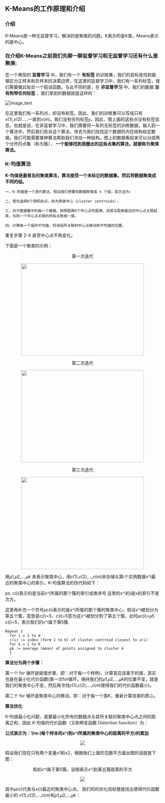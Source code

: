 ## K-Means的工作原理和介绍


### 介绍

K-Means是一种无监督学习，解决的是聚类的问题。K表示的是K类，Means表示的是中心。

### 在介绍K-Means之前我们先聊一聊监督学习和无监督学习还有什么是聚类:
在一个典型的 __监督学习__ 中，我们有一个 __有标签__ 的训练集，我们的目标是找到能够区分正样本和负样本的决策边界，在这里的监督学习中，我们有一系列标签，我们需要据此拟合一个假设函数。与此不同的是，在 __非监督学习__ 中，我们的数据 __没有附带任何标签__ ，我们拿到的数据就是这样的： 
 
 ![Image_text](https://raw.githubusercontent.com/OneStepAndTwoSteps/data_mining_analysis/master/static/K-Means/1.png)

在这里我们有一系列点，却没有标签。因此，我们的训练集可以写成只有𝑥(1),𝑥(2)…..一直到𝑥(𝑚)。我们没有任何标签𝑦。因此，图上画的这些点没有标签信息。也就是说，在非监督学习中，我们需要将一系列无标签的训练数据，输入到一个算法中，然后我们告诉这个算法，快去为我们找找这个数据的内在结构给定数据。我们可能需要某种算法帮助我们寻找一种结构。图上的数据看起来可以分成两个分开的点集（称为簇）， __一个能够找到我圈出的这些点集的算法，就被称为聚类算法。__ 


###  K-均值算法 
__K-均值是最普及的聚类算法，算法接受一个未标记的数据集，然后将数据聚类成不同的组。__

    一、K-均值是一个迭代算法，假设我们想要将数据聚类成 n 个组，其方法为: 
    
    二、首先选择𝐾个随机的点，称为聚类中心（cluster centroids）； 
    
    三、对于数据集中的每一个数据，按照距离𝐾个中心点的距离，将其与距离最近的中心点关联起来，与同一个中心点关联的所有点聚成一类。 
    
    四、计算每一个组的平均值，将该组所关联的中心点移动到平均值的位置。 

重复步骤 2-4 直至中心点不再变化。 

下面是一个聚类的示例：
<p align="center">第一次迭代</p>                                                        
<div align=center><img width="400" height="300" src="https://raw.githubusercontent.com/OneStepAndTwoSteps/data_mining_analysis/master/static/K-Means/2.png"/></div>
<p align="center">第二次迭代</p>                                                        
<div align=center><img width="400" height="300" src="https://raw.githubusercontent.com/OneStepAndTwoSteps/data_mining_analysis/master/static/K-Means/3.png"/></div>
<p align="center">第三次迭代</p>                                                        
<div align=center><img width="400" height="300" src="https://raw.githubusercontent.com/OneStepAndTwoSteps/data_mining_analysis/master/static/K-Means/4.png"/></div>

用𝜇1,𝜇2,...,𝜇𝑘 来表示聚类中心，用𝑐(1),𝑐(2),...,𝑐(𝑚)来存储与第𝑖个实例数据x^i最近的聚类中心的索引，K-均值算法的伪代码如下： 
              
ps: c(i)表示的是当前x^i所属的那个簇的索引或者序号   这里的x^i的i是x的索引不是次方。
              
这里再补充一个符号𝜇c(i)表示的是x^i所属的那个簇的聚类中心，假设x^i被划分为第五个簇，意思是c(i)=5，c(i)=5意为这x^i被划分到了第五个簇，此时𝜇c(i)=𝜇5
c(i)=5，表示我们的x^i属于第5簇.

    Repeat { 
      for i = 1 to m 
      c(i) := index (form 1 to K) of cluster centroid closest to x(i) 
      for k = 1 to K 
      μk := average (mean) of points assigned to cluster k 
      } 

__算法分为两个步骤：__
       
第一个 for 循环是赋值步骤，即：对于每一个样例𝑖，计算其应该属于的类，其实也是在最小化代价函数(第一次for循环，保持我们的𝜇1,𝜇2,...,𝜇𝑘的位置不变，就是我们的聚类中心不变，然后再寻找𝑐(1),𝑐(2),...,𝑐(𝑚)使得我们的代价函数最小)。
       
第二个 for 循环是聚类中心的移动，即：对于每一个类𝐾，重新计算该类的质心。 

__算法优化__

K-均值最小化问题，是要最小化所有的数据点与其所关联的聚类中心点之间的距离之和，因此 K-均值的代价函数（又称畸变函数 Distortion function）为：

__公式表示为：1/m (每个样本的x^i到x^i所属的聚类中心的距离的平方)的累加__
<div align=center><img src="https://raw.githubusercontent.com/OneStepAndTwoSteps/data_mining_analysis/master/static/K-Means/5.png"/></div>

假设我们现在只有两个变量x1和x2，根据我们上面的范数平方画出图的话就是下图：
    
<p align="center">假如x^i属于第5簇，该图表示x^i到第五簇距离的平方</p>                                                        
<div align=center><img src="https://raw.githubusercontent.com/OneStepAndTwoSteps/data_mining_analysis/master/static/K-Means/7.png"/></div>

其中𝜇𝑐(𝑖)代表与𝑥(𝑖)最近的聚类中心点。 我们的的优化目标便是找出使得代价函数最小的 𝑐(1),𝑐(2),...,𝑐(𝑚)和𝜇1,𝜇2,...,𝜇𝑘： 









